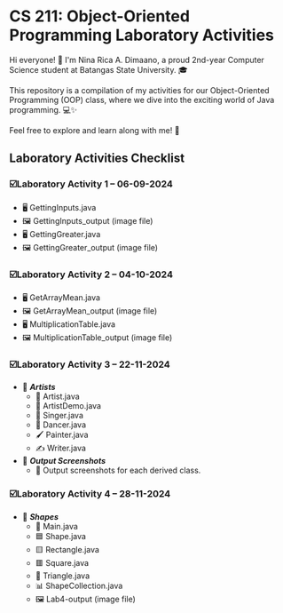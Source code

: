 # CS 211: Object-Oriented Programming Laboratory Activities
Hi everyone! 👋 I'm Nina Rica A. Dimaano, a proud 2nd-year Computer Science student at Batangas State University. 🎓

This repository is a compilation of my activities for our Object-Oriented Programming (OOP) class, where we dive into the exciting world of Java programming. 💻✨

Feel free to explore and learn along with me! 🚀  
  
## Laboratory Activities Checklist      
### ☑️Laboratory Activity 1 – 06-09-2024    
- 🖥️ GettingInputs.java  
- 🖼️ GettingInputs_output (image file)     
- 🖥️ GettingGreater.java  
- 🖼️ GettingGreater_output (image file)    
  
### ☑️Laboratory Activity 2 – 04-10-2024   
- 🖥️ GetArrayMean.java   
- 🖼️ GetArrayMean_output (image file)  
- 🖥️ MultiplicationTable.java  
- 🖼️ MultiplicationTable_output (image file)   
  
### ☑️Laboratory Activity 3 – 22-11-2024   
- 📁 ***Artists***  
    - 🎨 Artist.java  
    - 🚀 ArtistDemo.java
    - 🎤 Singer.java  
    - 💃 Dancer.java  
    - 🖌️ Painter.java  
    - ✍️ Writer.java  
- 📁 ***Output Screenshots***  
    - 📸 Output screenshots for each derived class.  
  
### ☑️Laboratory Activity 4 – 28-11-2024  
- 📁 ***Shapes***
    - 📐 Main.java  
    - 🟦 Shape.java  
    - 🟨 Rectangle.java  
    - 🟥 Square.java  
    - 🔺 Triangle.java  
    - 📊 ShapeCollection.java  
    - 🖼️ Lab4-output (image file)  
